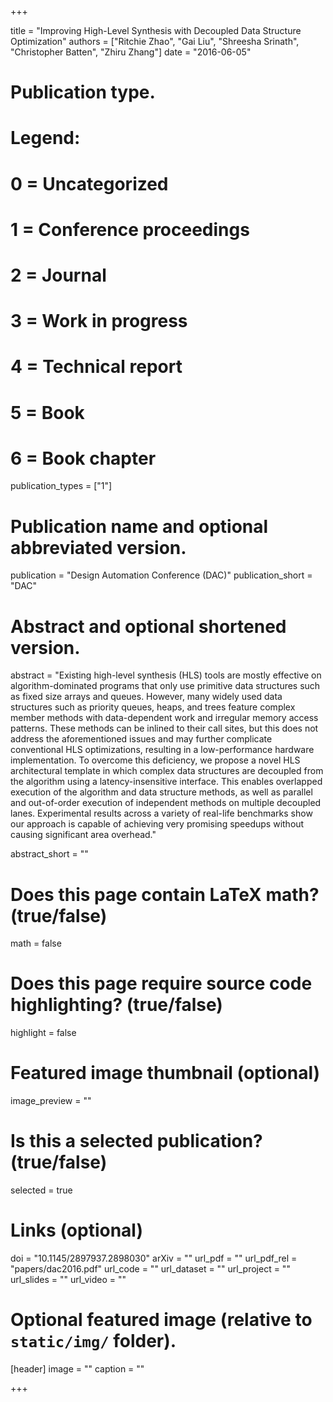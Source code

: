 +++

title = "Improving High-Level Synthesis with Decoupled Data Structure Optimization"
authors = ["Ritchie Zhao", "Gai Liu", "Shreesha Srinath", "Christopher Batten", "Zhiru Zhang"]
date = "2016-06-05"

# Publication type.
# Legend:
# 0 = Uncategorized
# 1 = Conference proceedings
# 2 = Journal
# 3 = Work in progress
# 4 = Technical report
# 5 = Book
# 6 = Book chapter
publication_types = ["1"]

# Publication name and optional abbreviated version.
publication = "Design Automation Conference (DAC)"
publication_short = "DAC"

# Abstract and optional shortened version.
abstract = "Existing high-level synthesis (HLS) tools are mostly effective on algorithm-dominated programs that only use primitive data structures such as fixed size arrays and queues. However, many widely used data structures such as priority queues, heaps, and trees feature complex member methods with data-dependent work and irregular memory access patterns. These methods can be inlined to their call sites, but this does not address the aforementioned issues and may further complicate conventional HLS optimizations, resulting in a low-performance hardware implementation. To overcome this deficiency, we propose a novel HLS architectural template in which complex data structures are decoupled from the algorithm using a latency-insensitive interface. This enables overlapped execution of the algorithm and data structure methods, as well as parallel and out-of-order execution of independent methods on multiple decoupled lanes. Experimental results across a variety of real-life benchmarks show our approach is capable of achieving very promising speedups without causing significant area overhead."

abstract_short = ""

# Does this page contain LaTeX math? (true/false)
math = false

# Does this page require source code highlighting? (true/false)
highlight = false

# Featured image thumbnail (optional)
image_preview = ""

# Is this a selected publication? (true/false)
selected = true

# Links (optional)
doi = "10.1145/2897937.2898030"
arXiv = ""
url_pdf = ""
url_pdf_rel = "papers/dac2016.pdf"
url_code = ""
url_dataset = ""
url_project = ""
url_slides = ""
url_video = ""

# Optional featured image (relative to `static/img/` folder).
[header]
image = ""
caption = ""

+++

